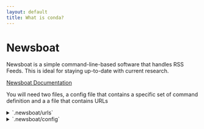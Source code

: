 ```yaml
---
layout: default
title: What is conda?
---
```



# Newsboat

Newsboat is a simple command-line-based software that
handles RSS Feeds. This is ideal for staying up-to-date
with current research.

[Newsboat Documentation](https://newsboat.org/releases/2.27/docs/newsboat.html)

You will need two files, a config file that contains a specific
set of command definition and a a file that contains
URLs


<details>

<summary> `.newsboat/urls` </summary>

```
https://academic.oup.com/rss/site_5282/3148.xml
http://feeds.nature.com/nature/rss/current
http://feeds.nature.com/ncomms/rss/current
http://feeds.nature.com/ngeo/rss/current
http://feeds.nature.com/natecolevol/rss/current
https://www.science.org/action/showFeed?type=etoc&feed=rss&jc=sciadv
https://www.science.org/action/showFeed?type=etoc&feed=rss&jc=science
https://agupubs.onlinelibrary.wiley.com/feed/21699011/most-recent
https://agupubs.onlinelibrary.wiley.com/feed/21699356/most-recent
https://agupubs.onlinelibrary.wiley.com/feed/21698961/most-recent
https://agupubs.onlinelibrary.wiley.com/feed/21699291/most-recent
https://agupubs.onlinelibrary.wiley.com/feed/19448007/most-recent
https://pubs.geoscienceworld.org/rss/site_69/advanceAccess_35.xml
https://pubs.geoscienceworld.org/rss/site_69/35.xml
https://pubs.geoscienceworld.org/rss/site_65/advanceAccess_33.xml
https://pubs.geoscienceworld.org/rss/site_65/33.xml
https://www.cambridge.org/core/rss/product/id/277295E1DFDC1E4700796E746AE514CC
https://www.cambridge.org/core/rss/product/id/56B1B6F705BBEC4F8958383925A06535
https://onlinelibrary.wiley.com/feed/14754983/most-recent
https://www.cambridge.org/core/rss/product/id/A8663E6BE4FB448BB17B22761D7932B9
https://pubs.geoscienceworld.org/rss/site_135/68.xml
https://www.pnas.org/action/showFeed?type=etoc&feed=rss&jc=PNAS
https://academic.oup.com/rss/site_6448/4114.xml
https://academic.oup.com/rss/site_6448/advanceAccess_4114.xml
https://onlinelibrary.wiley.com/feed/15585646/most-recent
https://www.mdpi.com/rss/journal/remotesensing~
```

</details>


<details>

<summary> `.newsboat/config` </summary>

```
browser "open -a safari '%u'"
```

</details>

